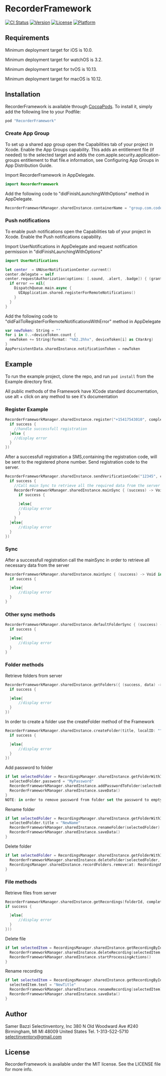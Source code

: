 # RecorderFramework

[![CI Status](http://img.shields.io/travis/oacastefanita/RecorderFramework.svg?style=flat)](https://travis-ci.org/oacastefanita/RecorderFramework)
[![Version](https://img.shields.io/cocoapods/v/RecorderFramework.svg?style=flat)](http://cocoapods.org/pods/RecorderFramework)
[![License](https://img.shields.io/cocoapods/l/RecorderFramework.svg?style=flat)](http://cocoapods.org/pods/RecorderFramework)
[![Platform](https://img.shields.io/cocoapods/p/RecorderFramework.svg?style=flat)](http://cocoapods.org/pods/RecorderFramework)

## Requirements
Minimum deployment target for iOS  is 10.0.

Minimum deployment target for watchOS  is 3.2.

Minimum deployment target for tvOS  is 10.13.

Minimum deployment target for macOS  is 10.12.


## Installation

RecorderFramework is available through [CocoaPods](http://cocoapods.org). To install
it, simply add the following line to your Podfile:

```ruby
pod "RecorderFramework"
```

### Create App Group 
To set up a shared app group open the Capabilities tab of your project in Xcode.
Enable the App Groups capability. This adds an entitlement file (if needed) to the selected target and adds the com.apple.security.application-groups entitlement to that file.e information, see Configuring App Groups in App Distribution Guide.

Import RecorderFramework  in AppDelegate. 
```swift
import RecorderFramework
```
Add the following code to "didFinishLaunchingWithOptions" method in AppDelegate. 
```swift
RecorderFrameworkManager.sharedInstance.containerName = "group.com.codebluestudio.Recorder"
```
### Push notifications
To enable push notifications open the Capabilities tab of your project in Xcode. Enable the Push notifications capability.

Import UserNotifications  in AppDelegate and request notification permission in "didFinishLaunchingWithOptions"
```swift
import UserNotifications
```
```swift
let center  = UNUserNotificationCenter.current()
center.delegate = self
center.requestAuthorization(options: [.sound, .alert, .badge]) { (granted, error) in
  if error == nil{
    DispatchQueue.main.async {
      UIApplication.shared.registerForRemoteNotifications()
    }
  }
}
```

Add the following code to "didFailToRegisterForRemoteNotificationsWithError" method in AppDelegate
```swift
var newToken: String = ""
for i in 0..<deviceToken.count {
  newToken += String(format: "%02.2hhx", deviceToken[i] as CVarArg)
}
AppPersistentData.sharedInstance.notificationToken = newToken
```

## Example

To run the example project, clone the repo, and run `pod install` from the Example directory first.

All public methods of the Framework have XCode standard documentation, use alt + click on any method to see it's documentation

### Register Example
```swift
RecorderFrameworkManager.sharedInstance.register("+15417543010", completionHandler: { (success, data) -> Void in
  if success {
    //handle successfull registration
  }else {
    //display error
  }
})
```
After a successfull registration a SMS,containing the registration code, will be sent to the registered phone number. Send registration code to the server.
```swift
RecorderFrameworkManager.sharedInstance.sendVerificationCode("12345", completionHandler: { (success, data) -> Void in
  if success {
    //Call main Sync to retrieve all the required data from the server
    RecorderFrameworkManager.sharedInstance.mainSync { (success) -> Void in
      if success {
      
      }else{
      //display error
      }
    }
  }else{
      //display error
  }
})
```
### Sync 
After a successfull registration call the mainSync in order to retrieve all necessary data from the server

```swift
RecorderFrameworkManager.sharedInstance.mainSync { (success) -> Void in
  if success {

  }else{
      //display error
  }
}
```
### Other sync methods
```swift
RecorderFrameworkManager.sharedInstance.defaultFolderSync { (success) -> Void in
  if success {

  }else{
      //display error
  }  
}
```


### Folder methods
Retrieve folders from server 
```swift
RecorderFrameworkManager.sharedInstance.getFolders({ (success, data) -> Void in
  if success {

  }else{
      //display error
  }
})
```

In order to create a folder use the createFolder method of the Framework
```swift
RecorderFrameworkManager.sharedInstance.createFolder(title, localID: "", completionHandler: { (success, data) -> Void in
  if success {

  }else{
      //display error
  }
})
```

Add password to folder
```swift
if let selectedFolder = RecordingsManager.sharedInstance.getFolderWithId(folderId){
  selectedFolder.password = "MyPassword"
  RecorderFrameworkManager.sharedInstance.addPasswordToFolder(selectedFolder)
  RecorderFrameworkManager.sharedInstance.saveData()
}
NOTE: in order to remove password from folder set the password to empty string

```

Rename folder
```swift
if let selectedFolder = RecordingsManager.sharedInstance.getFolderWithId(folderId){
  selectedFolder.title = "NewName"
  RecorderFrameworkManager.sharedInstance.renameFolder(selectedFolder)
  RecorderFrameworkManager.sharedInstance.saveData()
}
```

Delete folder
```swift
if let selectedFolder = RecordingsManager.sharedInstance.getFolderWithId(folderId){
  RecorderFrameworkManager.sharedInstance.deleteFolder(selectedFolder, moveToFolder: "")
  RecordingsManager.sharedInstance.recordFolders.remove(at: RecordingsManager.sharedInstance.recordFolders.indexOf(selectedFolder)!)
}
```

### File methods
Retrieve files from server 
```swift
RecorderFrameworkManager.sharedInstance.getRecordings(folderId, completionHandler: ({ (success, data) -> Void in
if success {

  }else{
      //display error
  }         
}))
```
Delete file
```swift
if let selectedItem = RecordingsManager.sharedInstance.getRecordingById(recordingId) as? RecordItem{
  RecorderFrameworkManager.sharedInstance.deleteRecording(selectedItem,forever: true)
  RecorderFrameworkManager.sharedInstance.startProcessingActions()
}
```

Rename recording
```swift
if let selectedItem = RecordingsManager.sharedInstance.getRecordingById(recordingId) as? RecordItem{
  selectedItem.text = "NewTitle"
  RecorderFrameworkManager.sharedInstance.renameRecording(selectedItem)
  RecorderFrameworkManager.sharedInstance.saveData()
}
```
## Author

Samer Bazzi
Selectinventory, Inc
380 N Old Woodward Ave #240
Birmingham, MI MI 48009
United States
Tel. 1-313-522-5710
selectinventory@gmail.com

## License

RecorderFramework is available under the MIT license. See the LICENSE file for more info.
